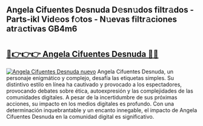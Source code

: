 ## Angela Cifuentes Desnuda D𝚎sn𝚞dos filtr𝚊dos - Parts-ikI Vid𝚎os f𝚘tos - N𝚞evas filtr𝚊ciones atr𝚊ctivas GB4m6

# <h2><a href="http://mbbs0w.tromn.icu/?c=Angela+Cifuentes+Desnuda">🔗👉👉👉 Angela Cifuentes Desnuda 🔗🔗</a></h2>

[![Angela Cifuentes Desnuda nuevo](https://i.imgur.com/pEAQMta.gif)](http://mbbs0w.tromn.icu/?c=Angela+Cifuentes+Desnuda)
Angela Cifuentes Desnuda, un personaje enigmático y complejo, desafía las etiquetas simples. Su distintivo estilo en línea ha cautivado y provocado a los espectadores, provocando debates sobre ética, autoexpresión y las complejidades de las comunidades digitales. A pesar de la incertidumbre de sus próximas acciones, su impacto en los medios digitales es profundo. Con una determinación inquebrantable y un encanto innegable, el impacto de Angela Cifuentes Desnuda en la comunidad digital es significativo.

